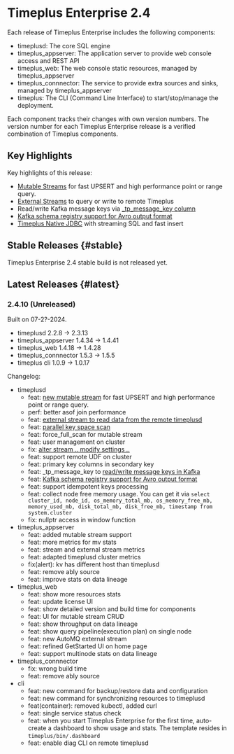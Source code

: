 # Timeplus Enterprise 2.4

Each release of Timeplus Enterprise includes the following components:

- timeplusd: The core SQL engine
- timeplus_appserver: The application server to provide web console access and REST API
- timeplus_web: The web console static resources, managed by timeplus_appserver
- timeplus_connnector: The service to provide extra sources and sinks, managed by timeplus_appserver
- timeplus: The CLI (Command Line Interface) to start/stop/manage the deployment.

Each component tracks their changes with own version numbers. The version number for each Timeplus Enterprise release is a verified combination of Timeplus components.

## Key Highlights

Key highlights of this release:

- [Mutable Streams](mutable-stream) for fast UPSERT and high performance point or range query.
- [External Streams](timeplus-external-stream) to query or write to remote Timeplus
- Read/write Kafka message keys via [_tp_message_key column](proton-kafka#messagekey)
- [Kafka schema registry support for Avro output format](proton-schema-registry#write)
- [Timeplus Native JDBC](jdbc) with streaming SQL and fast insert

## Stable Releases {#stable}

Timeplus Enterprise 2.4 stable build is not released yet.

## Latest Releases {#latest}

### 2.4.10 (Unreleased)

Built on 07-2?-2024.

- timeplusd 2.2.8 -> 2.3.13
- timeplus_appserver 1.4.34 -> 1.4.41
- timeplus_web 1.4.18 -> 1.4.28
- timeplus_connnector 1.5.3 -> 1.5.5
- timeplus cli 1.0.9 -> 1.0.17

Changelog:

- timeplusd
  - feat: [new mutable stream](mutable-stream) for fast UPSERT and high performance point or range query.
  - perf: better asof join performance
  - feat: [external stream to read data from the remote timeplusd](timeplus-external-stream)
  - feat: [parallel key space scan](mutable-stream#key_space_full_scan_threads)
  - feat: force_full_scan for mutable stream
  - feat: user management on cluster
  - fix: [alter stream .. modify settings ..](sql-alter-stream#stream_ttl)
  - feat: support remote UDF on cluster
  - feat: primary key columns in secondary key
  - feat: _tp_message_key to [read/write message keys in Kafka](proton-kafka#messagekey)
  - feat: [Kafka schema registry support for Avro output format](proton-schema-registry#write)
  - feat: support idempotent keys processing
  - feat: collect node free memory usage. You can get it via `select cluster_id, node_id, os_memory_total_mb, os_memory_free_mb, memory_used_mb, disk_total_mb, disk_free_mb, timestamp from system.cluster`
  - fix: nullptr access in window function
- timeplus_appserver
  - feat: added mutable stream support
  - feat: more metrics for mv stats
  - feat: stream and external stream metrics
  - feat: adapted timeplusd cluster metrics
  - fix(alert): kv has different host than timeplusd
  - feat: remove ably source
  - feat: improve stats on data lineage
- timeplus_web
  - feat: show more resources stats
  - feat: update license UI
  - feat: show detailed version and build time for components
  - feat: UI for mutable stream CRUD
  - feat: show throughput on data lineage
  - feat: show query pipeline(execution plan) on single node
  - feat: new AutoMQ external stream
  - feat: refined GetStarted UI on home page
  - feat: support multinode stats on data lineage
- timeplus_connnector
  - fix: wrong build time
  - feat: remove ably source
- cli
  - feat: new command for backup/restore data and configuration
  - feat: new command for synchronizing resources to timeplusd
  - feat(container): removed kubectl, added curl
  - feat: single service status check
  - feat: when you start Timeplus Enterprise for the first time, auto-create a dashboard to show usage and stats. The template resides in `timeplus/bin/.dashboard`
  - feat: enable diag CLI on remote timeplusd
